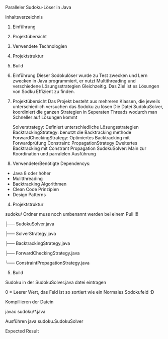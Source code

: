 Paralleler Sudoku-Löser in Java


Inhaltsverzeichnis

1. Einführung
2. Projektübersicht
3. Verwendete Technologien
4. Projektstruktur
5. Build




1. Einführung
   Dieser Sodokulöser wurde zu Test zwecken und Lern zwecken in Java programmiert, er nutzt Multithreading und verschiedene Lösungsstrategien Gleichzeitig. Das Ziel ist es Lösungen von Sodku Effizient zu finden. 


2. Projektübersicht
   Das Projekt besteht aus mehreren Klassen, die jeweils unterschiedlich versuchen das Sodoku zu lösen
   Die Datei SudokuSolver, koordiniert die ganzen Strategien in Seperaten Threads wodurch man Schneller auf Lösungen kommt

   Solverstrategy: Definiert unterschiedliche Lösungsstrategien
   BacktrackingStrategy: benutzt die Backtracking methode
   ForwardCheckingStrategy: Optimiertes Backtracking mit Forwardprüfung
   Constraint: PropagationStrategy Eweitertes Backtracking mit Constrant Propagation
   SudokuSolver: Main zur Koordination und parralelen Ausführung

3. Verwendete/Benötigte Dependencys: 

  - Java 8 oder höher
  - Mulitthreading
  - Backtracking Algorithmen
  - Clean Code Prinzipien
  - Design Patterns

4. Projektstruktur

sudoku/               Ordner muss noch umbenannt werden bei einem Pull !!! 

├── SudokuSolver.java

├── SolverStrategy.java

├── BacktrackingStrategy.java

├── ForwardCheckingStrategy.java

└── ConstraintPropagationStrategy.java


5. Build

Sudoku in der SudokuSolver.java datei eintragen 



0 = Leerer Wert, das Feld ist so sortiert wie ein Normales Sodokufeld :D 


Kompillieren der Datein

javac sudoku/*.java


Ausführen 
java sudoku.SudokuSolver

Expected Result 

